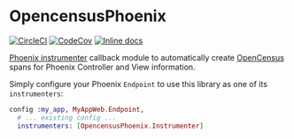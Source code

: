 # OpencensusPhoenix

[![CircleCI](https://circleci.com/gh/opencensus-beam/opencensus_phoenix.svg?style=svg)](https://circleci.com/gh/opencensus-beam/opencensus_phoenix)
[![CodeCov](https://codecov.io/gh/opencensus-beam/opencensus_phoenix/branch/master/graph/badge.svg)](https://codecov.io/gh/opencensus-beam/opencensus_phoenix)
[![Inline docs](http://inch-ci.org/github/opencensus-beam/opencensus_phoenix.svg)](http://inch-ci.org/github/opencensus-beam/opencensus_phoenix)

[Phoenix instrumenter](https://hexdocs.pm/phoenix/Phoenix.Endpoint.html#module-instrumentation) callback module to automatically create [OpenCensus](http://opencensus.io) spans for Phoenix Controller and View information.

Simply configure your Phoenix `Endpoint` to use this library as one of its `instrumenters`:

``` elixir
config :my_app, MyAppWeb.Endpoint,
  # ... existing config ...
  instrumenters: [OpencensusPhoenix.Instrumenter]
```
